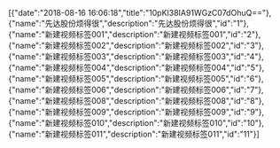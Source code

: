 [{"date":"2018-08-16 16:06:18","title":"10pKI38IA91WGzC07dOhuQ=="},{"name":"先达股份烦得很","description":"先达股份烦得很","id":"1"},{"name":"新建视频标签001","description":"新建视频标签001","id":"2"},{"name":"新建视频标签002","description":"新建视频标签002","id":"3"},{"name":"新建视频标签003","description":"新建视频标签003","id":"4"},{"name":"新建视频标签004","description":"新建视频标签004","id":"5"},{"name":"新建视频标签005","description":"新建视频标签005","id":"6"},{"name":"新建视频标签006","description":"新建视频标签006","id":"7"},{"name":"新建视频标签008","description":"新建视频标签008","id":"8"},{"name":"新建视频标签009","description":"新建视频标签009","id":"9"},{"name":"新建视频标签010","description":"新建视频标签010","id":"10"},{"name":"新建视频标签011","description":"新建视频标签011","id":"11"}]